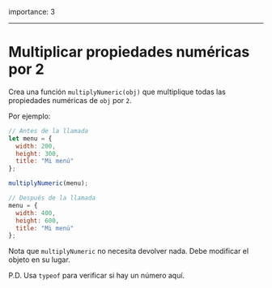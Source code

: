importance: 3

---

# Multiplicar propiedades numéricas por 2

Crea una función `multiplyNumeric(obj)` que multiplique todas las propiedades numéricas de `obj` por `2`.

Por ejemplo:

```js
// Antes de la llamada
let menu = {
  width: 200,
  height: 300,
  title: "Mi menú"
};

multiplyNumeric(menu);

// Después de la llamada
menu = {
  width: 400,
  height: 600,
  title: "Mi menú"
};
```

Nota que `multiplyNumeric` no necesita devolver nada. Debe modificar el objeto en su lugar.

P.D. Usa `typeof` para verificar si hay un número aquí.


